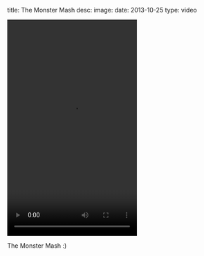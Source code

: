 title: The Monster Mash
desc: 
image: 
date: 2013-10-25
type: video

<video width="300" height="500" controls>
    <source src="/static/media/65044742897.mp4" type="video/mp4">
</video>
<div class="caption"><p>The Monster Mash :)</p> </div>

